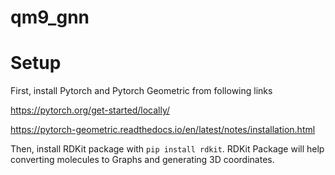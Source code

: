 # qm9_gnn

# Setup
First, install Pytorch and Pytorch Geometric from following links

https://pytorch.org/get-started/locally/

https://pytorch-geometric.readthedocs.io/en/latest/notes/installation.html

Then, install RDKit package with `pip install rdkit`. RDKit Package will help converting molecules to Graphs and generating 3D coordinates.
